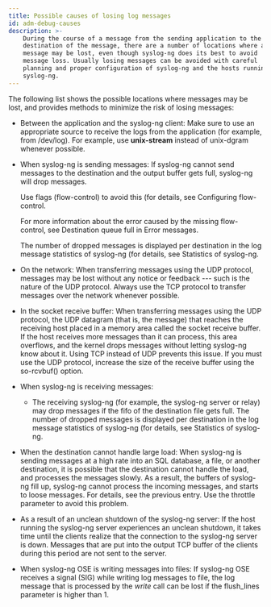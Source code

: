 ```yaml
---
title: Possible causes of losing log messages
id: adm-debug-causes
description: >-
    During the course of a message from the sending application to the final
    destination of the message, there are a number of locations where a
    message may be lost, even though syslog-ng does its best to avoid
    message loss. Usually losing messages can be avoided with careful
    planning and proper configuration of syslog-ng and the hosts running
    syslog-ng. 
---
```


The following list shows the possible locations where
messages may be lost, and provides methods to minimize the risk of
losing messages:

- Between the application and the syslog-ng client: Make sure to use
    an appropriate source to receive the logs from the application (for
    example, from /dev/log). For example, use **unix-stream** instead of
    unix-dgram whenever possible.

- When syslog-ng is sending messages: If syslog-ng cannot send
    messages to the destination and the output buffer gets full,
    syslog-ng will drop messages.

    Use flags (flow-control) to avoid this (for details, see
    Configuring flow-control.  

    For more information about the error caused by the missing flow-control,
    see Destination queue full in Error messages.

    The number of dropped messages is displayed per destination in the
    log message statistics of syslog-ng (for details, see
    Statistics of syslog-ng.

- On the network: When transferring messages using the UDP protocol,
    messages may be lost without any notice or feedback --- such is the
    nature of the UDP protocol. Always use the TCP protocol to transfer
    messages over the network whenever possible.

- In the socket receive buffer: When transferring messages using the
    UDP protocol, the UDP datagram (that is, the message) that reaches
    the receiving host placed in a memory area called the socket receive
    buffer. If the host receives more messages than it can process, this
    area overflows, and the kernel drops messages without letting
    syslog-ng know about it. Using TCP instead of UDP prevents this
    issue. If you must use the UDP protocol, increase the size of the
    receive buffer using the so-rcvbuf() option.

- When syslog-ng is receiving messages:

  - The receiving syslog-ng (for example, the syslog-ng server or
        relay) may drop messages if the fifo of the destination file
        gets full. The number of dropped messages is displayed per
        destination in the log message statistics of syslog-ng (for
        details, see Statistics of syslog-ng.

- When the destination cannot handle large load: When syslog-ng is
    sending messages at a high rate into an SQL database, a file, or
    another destination, it is possible that the destination cannot
    handle the load, and processes the messages slowly. As a result, the
    buffers of syslog-ng fill up, syslog-ng cannot process the incoming
    messages, and starts to loose messages. For details, see the
    previous entry. Use the throttle parameter to avoid this problem.

- As a result of an unclean shutdown of the syslog-ng server: If the
    host running the syslog-ng server experiences an unclean shutdown,
    it takes time until the clients realize that the connection to the
    syslog-ng server is down. Messages that are put into the output TCP
    buffer of the clients during this period are not sent to the server.

- When syslog-ng OSE is writing messages into files: If syslog-ng OSE
    receives a signal (SIG) while writing log messages to file, the log
    message that is processed by the *write* call can be lost if the
    flush\_lines parameter is higher than 1.
